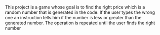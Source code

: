 This project is a game whose goal is to find the right price which is a random number that is generated in the code.
If the user types the wrong one an instruction tells him if the number is less or greater than the generated number.
The operation is repeated until the user finds the right number